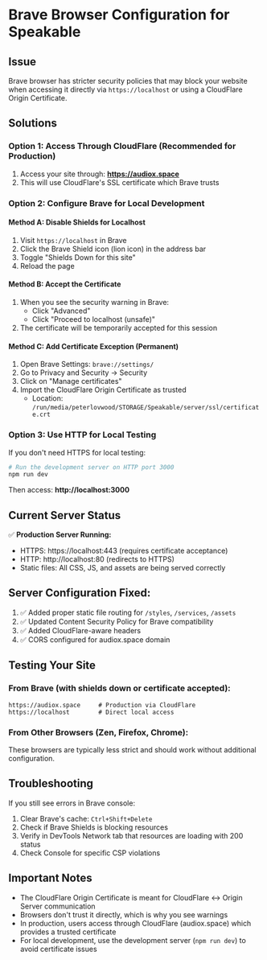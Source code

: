 # Brave Browser Configuration for Speakable

## Issue
Brave browser has stricter security policies that may block your website when accessing it directly via `https://localhost` or using a CloudFlare Origin Certificate.

## Solutions

### Option 1: Access Through CloudFlare (Recommended for Production)
1. Access your site through: **https://audiox.space**
2. This will use CloudFlare's SSL certificate which Brave trusts

### Option 2: Configure Brave for Local Development

#### Method A: Disable Shields for Localhost
1. Visit `https://localhost` in Brave
2. Click the Brave Shield icon (lion icon) in the address bar
3. Toggle "Shields Down for this site"
4. Reload the page

#### Method B: Accept the Certificate
1. When you see the security warning in Brave:
   - Click "Advanced"
   - Click "Proceed to localhost (unsafe)"
2. The certificate will be temporarily accepted for this session

#### Method C: Add Certificate Exception (Permanent)
1. Open Brave Settings: `brave://settings/`
2. Go to Privacy and Security → Security
3. Click on "Manage certificates"
4. Import the CloudFlare Origin Certificate as trusted
   - Location: `/run/media/peterlovwood/STORAGE/Speakable/server/ssl/certificate.crt`

### Option 3: Use HTTP for Local Testing
If you don't need HTTPS for local testing:
```bash
# Run the development server on HTTP port 3000
npm run dev
```
Then access: **http://localhost:3000**

## Current Server Status
✅ **Production Server Running:**
- HTTPS: https://localhost:443 (requires certificate acceptance)
- HTTP: http://localhost:80 (redirects to HTTPS)
- Static files: All CSS, JS, and assets are being served correctly

## Server Configuration Fixed:
1. ✅ Added proper static file routing for `/styles`, `/services`, `/assets`
2. ✅ Updated Content Security Policy for Brave compatibility
3. ✅ Added CloudFlare-aware headers
4. ✅ CORS configured for audiox.space domain

## Testing Your Site

### From Brave (with shields down or certificate accepted):
```
https://audiox.space     # Production via CloudFlare
https://localhost        # Direct local access
```

### From Other Browsers (Zen, Firefox, Chrome):
These browsers are typically less strict and should work without additional configuration.

## Troubleshooting

If you still see errors in Brave console:
1. Clear Brave's cache: `Ctrl+Shift+Delete`
2. Check if Brave Shields is blocking resources
3. Verify in DevTools Network tab that resources are loading with 200 status
4. Check Console for specific CSP violations

## Important Notes
- The CloudFlare Origin Certificate is meant for CloudFlare ↔ Origin Server communication
- Browsers don't trust it directly, which is why you see warnings
- In production, users access through CloudFlare (audiox.space) which provides a trusted certificate
- For local development, use the development server (`npm run dev`) to avoid certificate issues
